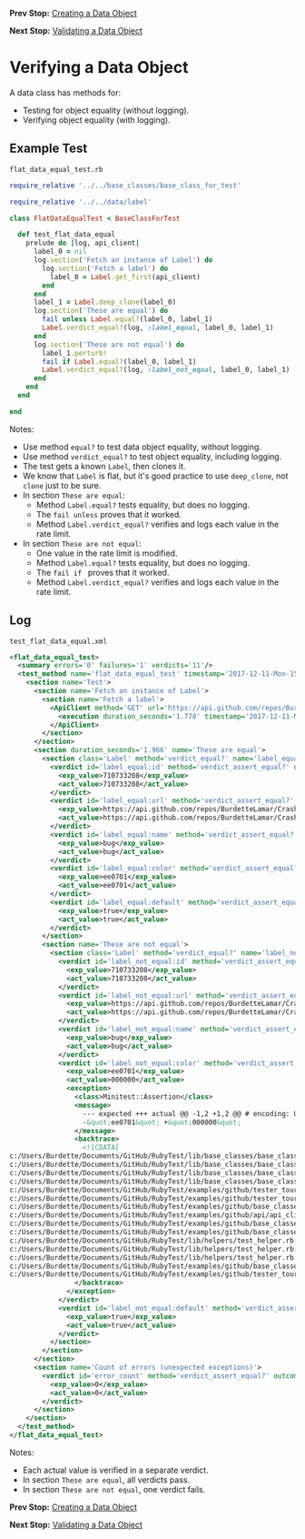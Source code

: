 <!--- GENERATED FILE, DO NOT EDIT --->
**Prev Stop:** [Creating a Data Object](./FlatDataNew.md#creating-a-data-object)

**Next Stop:** [Validating a Data Object](./FlatDataValid.md#validating-a-data-object)


# Verifying a Data Object

A data class has methods for:

- Testing for object equality (without logging).
- Verifying object equality (with logging).

## Example Test

<code>flat_data_equal_test.rb</code>
```ruby
require_relative '../../base_classes/base_class_for_test'

require_relative '../../data/label'

class FlatDataEqualTest < BaseClassForTest

  def test_flat_data_equal
    prelude do |log, api_client|
      label_0 = nil
      log.section('Fetch an instance of Label') do
        log.section('Fetch a label') do
          label_0 = Label.get_first(api_client)
        end
      end
      label_1 = Label.deep_clone(label_0)
      log.section('These are equal') do
        fail unless Label.equal?(label_0, label_1)
        Label.verdict_equal?(log, :label_equal, label_0, label_1)
      end
      log.section('These are not equal') do
        label_1.perturb!
        fail if Label.equal?(label_0, label_1)
        Label.verdict_equal?(log, :label_not_equal, label_0, label_1)
      end
    end
  end

end
```

Notes:

- Use method `equal?` to test data object equality, without logging.
- Use method `verdict_equal?` to test object equality, including logging.
- The test gets a known `Label`, then clones it.
- We know that `Label` is flat, but it's good practice to use `deep_clone`, not `clone` just to be sure.
- In section `These are equal`:
  - Method `Label.equal?` tests equality, but does no logging.
  - The `fail unless` proves that it worked.
  - Method `Label.verdict_equal?` verifies and logs each value in the rate limit.
- In section `These are not equal`:
  - One value in the rate limit is modified.
  - Method `Label.equal?` tests equality, but does no logging.
  - The `fail if ` proves that it worked.
  - Method `Label.verdict_equal?` verifies and logs each value in the rate limit.

## Log

<code>test_flat_data_equal.xml</code>
```xml
<flat_data_equal_test>
  <summary errors='0' failures='1' verdicts='11'/>
  <test_method name='flat_data_equal_test' timestamp='2017-12-11-Mon-15.04.03.067'>
    <section name='Test'>
      <section name='Fetch an instance of Label'>
        <section name='Fetch a label'>
          <ApiClient method='GET' url='https://api.github.com/repos/BurdetteLamar/CrashDummy/labels'>
            <execution duration_seconds='1.778' timestamp='2017-12-11-Mon-15.04.03.082'/>
          </ApiClient>
        </section>
      </section>
      <section duration_seconds='1.966' name='These are equal'>
        <section class='Label' method='verdict_equal?' name='label_equal'>
          <verdict id='label_equal:id' method='verdict_assert_equal?' outcome='passed' volatile='false'>
            <exp_value>710733208</exp_value>
            <act_value>710733208</act_value>
          </verdict>
          <verdict id='label_equal:url' method='verdict_assert_equal?' outcome='passed' volatile='false'>
            <exp_value>https://api.github.com/repos/BurdetteLamar/CrashDummy/labels/bug</exp_value>
            <act_value>https://api.github.com/repos/BurdetteLamar/CrashDummy/labels/bug</act_value>
          </verdict>
          <verdict id='label_equal:name' method='verdict_assert_equal?' outcome='passed' volatile='false'>
            <exp_value>bug</exp_value>
            <act_value>bug</act_value>
          </verdict>
          <verdict id='label_equal:color' method='verdict_assert_equal?' outcome='passed' volatile='false'>
            <exp_value>ee0701</exp_value>
            <act_value>ee0701</act_value>
          </verdict>
          <verdict id='label_equal:default' method='verdict_assert_equal?' outcome='passed' volatile='false'>
            <exp_value>true</exp_value>
            <act_value>true</act_value>
          </verdict>
        </section>
        <section name='These are not equal'>
          <section class='Label' method='verdict_equal?' name='label_not_equal'>
            <verdict id='label_not_equal:id' method='verdict_assert_equal?' outcome='passed' volatile='false'>
              <exp_value>710733208</exp_value>
              <act_value>710733208</act_value>
            </verdict>
            <verdict id='label_not_equal:url' method='verdict_assert_equal?' outcome='passed' volatile='false'>
              <exp_value>https://api.github.com/repos/BurdetteLamar/CrashDummy/labels/bug</exp_value>
              <act_value>https://api.github.com/repos/BurdetteLamar/CrashDummy/labels/bug</act_value>
            </verdict>
            <verdict id='label_not_equal:name' method='verdict_assert_equal?' outcome='passed' volatile='false'>
              <exp_value>bug</exp_value>
              <act_value>bug</act_value>
            </verdict>
            <verdict id='label_not_equal:color' method='verdict_assert_equal?' outcome='failed' volatile='false'>
              <exp_value>ee0701</exp_value>
              <act_value>000000</act_value>
              <exception>
                <class>Minitest::Assertion</class>
                <message>
                  --- expected +++ actual @@ -1,2 +1,2 @@ # encoding: UTF-8
                  -&quot;ee0701&quot; +&quot;000000&quot;
                </message>
                <backtrace>
                  <![CDATA[
c:/Users/Burdette/Documents/GitHub/RubyTest/lib/base_classes/base_class_for_data.rb:154:in `block in verdict_equal_recursive?'
c:/Users/Burdette/Documents/GitHub/RubyTest/lib/base_classes/base_class_for_data.rb:142:in `verdict_equal_recursive?'
c:/Users/Burdette/Documents/GitHub/RubyTest/lib/base_classes/base_class_for_data.rb:69:in `block in verdict_equal?'
c:/Users/Burdette/Documents/GitHub/RubyTest/lib/base_classes/base_class_for_data.rb:68:in `verdict_equal?'
c:/Users/Burdette/Documents/GitHub/RubyTest/examples/github/tester_tour/tests/flat_data_equal_test.rb:23:in `block (2 levels) in test_flat_data_equal'
c:/Users/Burdette/Documents/GitHub/RubyTest/examples/github/tester_tour/tests/flat_data_equal_test.rb:20:in `block in test_flat_data_equal'
c:/Users/Burdette/Documents/GitHub/RubyTest/examples/github/base_classes/base_class_for_test.rb:21:in `block (3 levels) in prelude'
c:/Users/Burdette/Documents/GitHub/RubyTest/examples/github/api/api_client.rb:19:in `with'
c:/Users/Burdette/Documents/GitHub/RubyTest/examples/github/base_classes/base_class_for_test.rb:20:in `block (2 levels) in prelude'
c:/Users/Burdette/Documents/GitHub/RubyTest/examples/github/base_classes/base_class_for_test.rb:19:in `block in prelude'
c:/Users/Burdette/Documents/GitHub/RubyTest/lib/helpers/test_helper.rb:23:in `block (2 levels) in test'
c:/Users/Burdette/Documents/GitHub/RubyTest/lib/helpers/test_helper.rb:22:in `block in test'
c:/Users/Burdette/Documents/GitHub/RubyTest/lib/helpers/test_helper.rb:21:in `test'
c:/Users/Burdette/Documents/GitHub/RubyTest/examples/github/base_classes/base_class_for_test.rb:11:in `prelude'
c:/Users/Burdette/Documents/GitHub/RubyTest/examples/github/tester_tour/tests/flat_data_equal_test.rb:8:in `test_flat_data_equal']]>
                </backtrace>
              </exception>
            </verdict>
            <verdict id='label_not_equal:default' method='verdict_assert_equal?' outcome='passed' volatile='false'>
              <exp_value>true</exp_value>
              <act_value>true</act_value>
            </verdict>
          </section>
        </section>
      </section>
      <section name='Count of errors (unexpected exceptions)'>
        <verdict id='error_count' method='verdict_assert_equal?' outcome='passed' volatile='true'>
          <exp_value>0</exp_value>
          <act_value>0</act_value>
        </verdict>
      </section>
    </section>
  </test_method>
</flat_data_equal_test>
```

Notes:

- Each actual value is verified in a separate verdict.
- In section `These are equal`, all verdicts pass.
- In section `These are not equal`, one verdict fails.

**Prev Stop:** [Creating a Data Object](./FlatDataNew.md#creating-a-data-object)

**Next Stop:** [Validating a Data Object](./FlatDataValid.md#validating-a-data-object)

